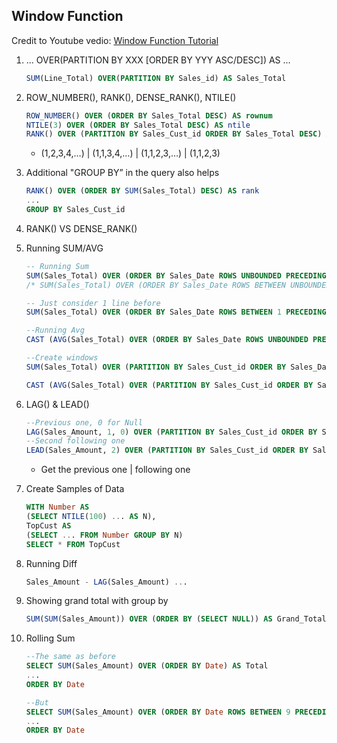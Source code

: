 ## Window Function

Credit to Youtube vedio: [Window Function Tutorial](https://www.youtube.com/watch?v=H6OTMoXjNiM&list=PLgR-BOYibnN0QqIPFbMlS01bw8x9g07Ll)

1. ... OVER(PARTITION BY XXX [ORDER BY YYY ASC/DESC]) AS ...

   ~~~SQL
   SUM(Line_Total) OVER(PARTITION BY Sales_id) AS Sales_Total
   ~~~


2. ROW_NUMBER(), RANK(), DENSE_RANK(), NTILE()

   ~~~SQL
   ROW_NUMBER() OVER (ORDER BY Sales_Total DESC) AS rownum
   NTILE(3) OVER (ORDER BY Sales_Total DESC) AS ntile
   RANK() OVER (PARTITION BY Sales_Cust_id ORDER BY Sales_Total DESC) AS rank
   ~~~

   * (1,2,3,4,…) | (1,1,3,4,…) | (1,1,2,3,…) | (1,1,2,3)



3. Additional "GROUP BY” in the query also helps

   ~~~SQL
   RANK() OVER (ORDER BY SUM(Sales_Total) DESC) AS rank
   ...
   GROUP BY Sales_Cust_id
   ~~~



4. RANK() VS DENSE_RANK()



5. Running SUM/AVG

   ~~~SQL
   -- Running Sum
   SUM(Sales_Total) OVER (ORDER BY Sales_Date ROWS UNBOUNDED PRECEDING) AS [Running Total]
   /* SUM(Sales_Total) OVER (ORDER BY Sales_Date ROWS BETWEEN UNBOUNDED PRECEDING AND CURRENT ROW) AS [Running Total] */
   
   -- Just consider 1 line before
   SUM(Sales_Total) OVER (ORDER BY Sales_Date ROWS BETWEEN 1 PRECEDING AND CURRENT ROW) AS [Running Total]
   
   --Running Avg
   CAST (AVG(Sales_Total) OVER (ORDER BY Sales_Date ROWS UNBOUNDED PRECEDING) AS DICIMAL(8, 2)) AS [Running Avg]
   
   --Create windows
   SUM(Sales_Total) OVER (PARTITION BY Sales_Cust_id ORDER BY Sales_Date ROWS UNBOUNDED PRECEDING) AS [Running Total]
   
   CAST (AVG(Sales_Total) OVER (PARTITION BY Sales_Cust_id ORDER BY Sales_Date ROWS UNBOUNDED PRECEDING) AS DICIMAL(8, 2)) AS [Running Avg]
   ~~~


6. LAG() & LEAD()

   ~~~SQL
   --Previous one, 0 for Null
   LAG(Sales_Amount, 1, 0) OVER (PARTITION BY Sales_Cust_id ORDER BY Sales_Date) AS PrevValue
   --Second following one
   LEAD(Sales_Amount, 2) OVER (PARTITION BY Sales_Cust_id ORDER BY Sales_Date) AS NextValue
   ~~~

   * Get the previous one | following one



7. Create Samples of Data

   ~~~SQL
   WITH Number AS
   (SELECT NTILE(100) ... AS N),
   TopCust AS
   (SELECT ... FROM Number GROUP BY N)
   SELECT * FROM TopCust
   ~~~



8. Running Diff

   ~~~SQL
   Sales_Amount - LAG(Sales_Amount) ...
   ~~~



9. Showing grand total with group by

   ~~~SQL
   SUM(SUM(Sales_Amount)) OVER (ORDER BY (SELECT NULL)) AS Grand_Total
   ~~~



10. Rolling Sum

    ~~~SQL
    --The same as before
    SELECT SUM(Sales_Amount) OVER (ORDER BY Date) AS Total
    ...
    ORDER BY Date
    
    --But
    SELECT SUM(Sales_Amount) OVER (ORDER BY Date ROWS BETWEEN 9 PRECEDING AND CURRENT ROW) AS Total
    ...
    ORDER BY Date
    ~~~
